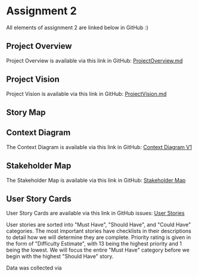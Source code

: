 # Assignment 2
All elements of assignment 2 are linked below in GitHub :)
## Project Overview
Project Overview is available via this link in GitHub: [ProjectOverview.md](https://github.com/uvic-seng321/project-decimal-dogs-5/blob/main/ProjectOverview.md)

## Project Vision
Project Vision is available via this link in GitHub: [ProjectVision.md](https://github.com/uvic-seng321/project-decimal-dogs-5/blob/main/ProjectVision.md)

## Story Map


## Context Diagram
The Context Diagram is available via this link in GitHub: [Context Diagram V1](https://github.com/uvic-seng321/project-decimal-dogs-5/blob/main/Context%20Diagram%20V1.png)

## Stakeholder Map
The Stakeholder Map is available via this link in GitHub: [Stakeholder Map](https://github.com/uvic-seng321/project-decimal-dogs-5/blob/main/User%20stakeholder%20map%20-%20SENG321.png)

## User Story Cards
User Story Cards are available via this link in GitHub issues: [User Stories](https://github.com/orgs/uvic-seng321/projects/9/views/3)

User stories are sorted into "Must Have", "Should Have", and "Could Have" categories. The most important stories have checklists in their descriptions to detail how we will determine they are complete. Priority rating is given in the form of "Difficulty Estimate", with 13 being the highest priority and 1 being the lowest. We will focus the entire "Must Have" category before we begin with the highest "Should Have" story.

Data was collected via 
